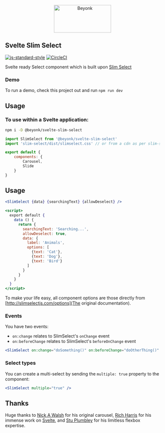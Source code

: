 <p align="center">
  <img width="186" height="90" src="https://user-images.githubusercontent.com/218949/44782765-377e7c80-ab80-11e8-9dd8-fce0e37c235b.png" alt="Beyonk" />
</p>

## Svelte Slim Select

[![js-standard-style](https://img.shields.io/badge/code%20style-standard-brightgreen.svg)](http://standardjs.com) [![CircleCI](https://circleci.com/gh/beyonk-adventures/svelte-slim-select.svg?style=shield)](https://circleci.com/gh/beyonk-adventures/svelte-slim-select)

Svelte ready Select component which is built upon [Slim Select](http://slimselectjs.com)

### Demo

To run a demo, check this project out and run `npm run dev`

## Usage

### To use within a Svelte application:

```bash
npm i -D @beyonk/svelte-slim-select
```

```js
import SlimSelect from '@beyonk/svelte-slim-select'
import 'slim-select/dist/slimselect.css' // or from a cdn as per slim-select docs.

export default {
	components: {
		Carousel,
		Slide
	}
}
```

## Usage

```jsx
<SlimSelect {data} {searchingText} {allowDeselect} />

<script>
  export default {
    data () {
      return {
        searchingText: 'Searching...',
        allowDeselect: true,
        data: {
          label: 'Animals',
          options: [
            {text: 'Cat'},
            {text: 'Dog'},
            {text: 'Bird'}
          ]
        }
      }
    }
  }
</script>
```

To make your life easy, all component options are those directly from [http://slimselectjs.com/options](The original 
documentation).

### Events

You have two events:

* `on:change` relates to SlimSelect's `onChange` event
* `on:beforeChange` relates to SlimSelect's `beforeOnChange` event

```jsx
<SlimSelect on:change="doSomething()" on:beforeChange="doOtherThing()" />
```

### Select types

You can create a multi-select by sending the `multiple: true` property to the component:

```jsx
<SlimSelect multiple="true" />
```

## Thanks

Huge thanks to [Nick A Walsh](https://codepen.io/nickawalsh/) for his original carousel, [Rich Harris](https://github.com/Rich-Harris) for his immense work on [Svelte](https://svelte.technology), and [Stu Plumbley](https://github.com/stuplum) for his limitless flexbox expertise.